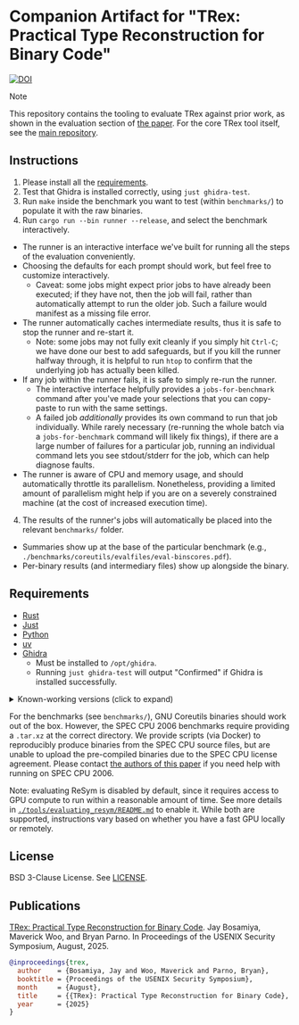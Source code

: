 # Companion Artifact for "TRex: Practical Type Reconstruction for Binary Code"

[![DOI](https://zenodo.org/badge/DOI/10.5281/zenodo.15611994.svg)](https://doi.org/10.5281/zenodo.15611994)

> [!NOTE]
> This repository contains the tooling to evaluate TRex against prior work, as shown in the evaluation section of [the paper](#publications). For the core TRex tool itself, see the [main repository](https://github.com/secure-foundations/trex).

## Instructions

1. Please install all the [requirements](#requirements).
2. Test that Ghidra is installed correctly, using `just ghidra-test`.
3. Run `make` inside the benchmark you want to test (within `benchmarks/`) to populate it with the raw binaries.
4. Run `cargo run --bin runner --release`, and select the benchmark interactively.
  - The runner is an interactive interface we've built for running all the steps of the evaluation conveniently.
  - Choosing the defaults for each prompt should work, but feel free to customize interactively.
    + Caveat: some jobs might expect prior jobs to have already been executed; if they have not, then the job will fail, rather than automatically attempt to run the older job. Such a failure would manifest as a missing file error.
  - The runner automatically caches intermediate results, thus it is safe to stop the runner and re-start it.
    + Note: some jobs may not fully exit cleanly if you simply hit `Ctrl-C`; we have done our best to add safeguards, but if you kill the runner halfway through, it is helpful to run `htop` to confirm that the underlying job has actually been killed.
  - If any job within the runner fails, it is safe to simply re-run the runner.
    + The interactive interface helpfully provides a `jobs-for-benchmark` command after you've made your selections that you can copy-paste to run with the same settings.
    + A failed job _additionally_ provides its own command to run that job individually. While rarely necessary (re-running the whole batch via a `jobs-for-benchmark` command will likely fix things), if there are a large number of failures for a particular job, running an individual command lets you see stdout/stderr for the job, which can help diagnose faults.
  - The runner is aware of CPU and memory usage, and should automatically throttle its parallelism. Nonetheless, providing a limited amount of parallelism might help if you are on a severely constrained machine (at the cost of increased execution time).
4. The results of the runner's jobs will automatically be placed into the relevant `benchmarks/` folder.
  - Summaries show up at the base of the particular benchmark (e.g., `./benchmarks/coreutils/evalfiles/eval-binscores.pdf`).
  - Per-binary results (and intermediary files) show up alongside the binary.

## Requirements

* [Rust](https://www.rust-lang.org/)
* [Just](https://github.com/casey/just)
* [Python](https://www.python.org/)
* [uv](https://docs.astral.sh/uv/)
* [Ghidra](https://github.com/NationalSecurityAgency/ghidra)
  - Must be installed to `/opt/ghidra`.
  - Running `just ghidra-test` will output "Confirmed" if Ghidra is installed successfully.

<details><summary>Known-working versions (click to expand)</summary>

The following versions of the above requirements have been tested. While we
expect code to work on more recent versions, your mileage may vary.

* Rust: 1.86.0
* Just: 1.40.0
* Python: 3.12.2
* uv: 0.5.3
* Ghidra: 10.4
  - **IMPORTANT**: Ghidra will likely require installing a specific version of JDK. Some of the more recent versions of JDK seem to sometimes break Ghidra, thus we recommend using JDK 17. We have tested this version of Ghidra to work successfully with [JDK (17.0.14)](https://www.oracle.com/java/technologies/javase/jdk17-0-13-later-archive-downloads.html). More recent versions of Ghidra may have fixed this issue.

</details>

For the benchmarks (see `benchmarks/`), GNU Coreutils binaries should work out of the box. However, the SPEC CPU 2006 benchmarks require providing a `.tar.xz` at the correct directory. We provide scripts (via Docker) to reproducibly produce binaries from the SPEC CPU source files, but are unable to upload the pre-compiled binaries due to the SPEC CPU license agreement. Please contact [the authors of this paper](#publications) if you need help with running on SPEC CPU 2006.

Note: evaluating ReSym is disabled by default, since it requires access to GPU compute to run within a reasonable amount of time. See more details in [`./tools/evaluating_resym/README.md`](./tools/evaluating_resym/README.md) to enable it. While both are supported, instructions vary based on whether you have a fast GPU locally or remotely.

## License

BSD 3-Clause License. See [LICENSE](./LICENSE).

## Publications

[TRex: Practical Type Reconstruction for Binary Code](TODO-link-to-PDF). Jay Bosamiya, Maverick Woo, and Bryan Parno. In Proceedings of the USENIX Security Symposium, August, 2025.

```bibtex
@inproceedings{trex,
  author    = {Bosamiya, Jay and Woo, Maverick and Parno, Bryan},
  booktitle = {Proceedings of the USENIX Security Symposium},
  month     = {August},
  title     = {{TRex}: Practical Type Reconstruction for Binary Code},
  year      = {2025}
}
```
